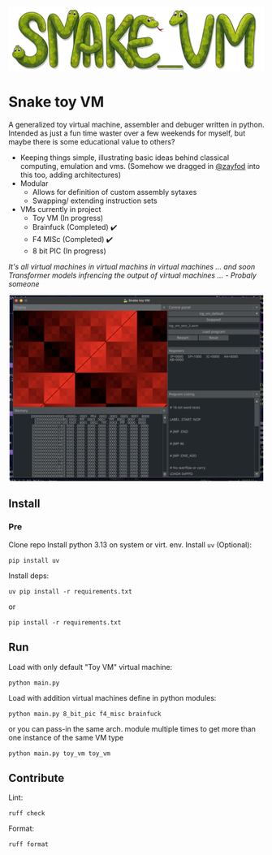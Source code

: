 <p align="center">
  <img src="logo2.png" width="820">
</p>

# Snake toy VM

A generalized toy virtual machine, assembler and debuger written in python. Intended as just a fun time waster over a few weekends for myself, but maybe there is some educational value to others?
- Keeping things simple, illustrating basic ideas behind classical computing, emulation and vms. (Somehow we dragged in [@zayfod](https://github.com/zayfod) into this too, adding architectures)
- Modular
  - Allows for definition of custom assembly sytaxes
  - Swapping/ extending instruction sets
- VMs currently in project
  - Toy VM (In progress)
  - Brainfuck (Completed) ✔️
  - F4 MISc (Completed) ✔️
  - 8 bit PIC (In progress)
 
*It's all virtual machines in virtual machins in virtual machines ... and soon Transformer models infrencing the output of virtual machines ... - Probaly someone*
<p align="center">
  <img src="screen_shot.png" width="500">
</p>

## Install

### Pre
Clone repo
Install python 3.13 on system or virt. env.
Install `uv` (Optional):
```
pip install uv
```

Install deps:
```
uv pip install -r requirements.txt
```
or
```
pip install -r requirements.txt
```

## Run
Load with only default "Toy VM" virtual machine:
```
python main.py
```
Load with addition virtual machines define in python modules:
```
python main.py 8_bit_pic f4_misc brainfuck
```
or you can pass-in the same arch. module multiple times to get more than one instance of the same VM type
```
python main.py toy_vm toy_vm
```

## Contribute
Lint:
```
ruff check
```

Format:
```
ruff format
```




